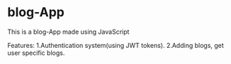 # blog-App
This is a blog-App made using JavaScript

Features:
1.Authentication system(using JWT tokens).
2.Adding blogs, get user specific blogs.
